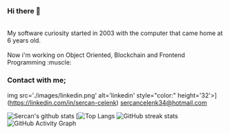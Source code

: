 ### Hi there 👋

 <br> 
My software curiosity started in 2003 with the computer that came home at 6 years old.<br>
<br> Now i'm working on Object Oriented, Blockchain and Frontend Programming :muscle:


### Contact with me;

img src='./images/linkedin.png' alt='linkedin' style="color:" height='32'>](https://linkedin.com/in/sercan-celenk)
sercancelenk34@hotmail.com

![Sercan's github stats](https://github-readme-stats.vercel.app/api?username=celenksercan)
[![Top Langs](https://github-readme-stats.vercel.app/api/top-langs/?username=celenksercan)
![GitHub streak stats](https://github-readme-streak-stats.herokuapp.com/?user=celenksercan)
![GitHub Activity Graph](https://activity-graph.herokuapp.com/graph?username=celenksercan)


 



